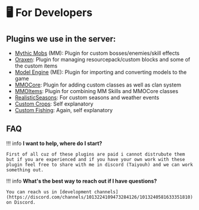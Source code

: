 # 🖥 For Developers

## Plugins we use in the server:

* [Mythic Mobs](https://mythiccraft.io/index.php?resources/mythicmobs.1/) (MM):
  Plugin for custom bosses/enemies/skill effects
* [Oraxen](https://www.spigotmc.org/resources/%E2%9C%85-10-%E2%98%84%EF%B8%8F-oraxen-add-items-blocks-armors-hats-food-furnitures-plants-and-gui.72448/):
  Plugin for managing resourcepack/custom blocks and some of the custom items
* [Model
  Engine](https://mythiccraft.io/index.php?resources/model-engine%E2%80%94ultimate-entity-model-manager-1-16-5-1-19-2.389/)
  (ME): Plugin for importing and converting models to the game
* [MMOCore](https://www.spigotmc.org/resources/mmocore.70575/): Plugin for
  adding custom classes as well as clan system
* [MMOItems](https://www.spigotmc.org/resources/mmoitems-premium.39267/): Plugin
  for combining MM Skills and MMOCore classes
* [RealisticSeasons](https://www.spigotmc.org/resources/realisticseasons-1-16-3-1-19-3-seasons-in-your-minecraft-world-with-temperature-and-calendar.93275/):
  For custom seasons and weather events
* [Custom Crops](https://polymart.org/resource/customcrops.2625): Self
  explanatory
* [Custom Fishing](https://polymart.org/resource/customfishing.2723): Again,
  self explanatory

## FAQ


!!! info **I want to help, where do I start?**

    First of all cuz of these plugins are paid i cannot distrubute them but if you are experienced and if you have your own work with these plugin feel free to share with me in discord (Taiyouh) and we can work something out.


!!! info **What's the best way to reach out if I have questions?**

    You can reach us in [development channels](https://discord.com/channels/1013224109473284126/1013240581633351810) on Discord.

